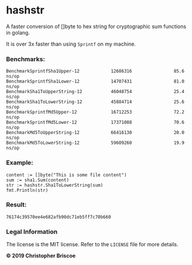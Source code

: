 # hashstr

A faster conversion of []byte to hex string for cryptographic sum functions in golang.

It is over 3x faster than using `Sprintf` on my machine.

### Benchmarks:

```
BenchmarkSprintfSha1Upper-12            12686316                85.6 ns/op
BenchmarkSprintfSha1Lower-12            14707431                81.0 ns/op
BenchmarkSha1ToUpperString-12           46048754                25.4 ns/op
BenchmarkSha1ToLowerString-12           45884714                25.6 ns/op
BenchmarkSprintfMd5Upper-12             16712253                72.2 ns/op
BenchmarkSprintfMd5Lower-12             17371088                70.6 ns/op
BenchmarkMd5ToUpperString-12            66416130                20.0 ns/op
BenchmarkMd5ToLowerString-12            59609260                19.9 ns/op
```

### Example:

```
content := []byte("This is some file content")
sum := sha1.Sum(content)
str := hashstr.Sha1ToLowerString(sum)
fmt.Println(str)
```

### Result:

```
76174c39570ee4e682afb90dc71eb5ff7c70b660
```

### Legal Information

The license is the MIT license. Refer to the `LICENSE` file for more details.

**© 2019 Christopher Briscoe**